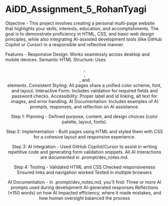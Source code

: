 # AiDD_Assignment_5_RohanTyagi

Objective - 
This project involves creating a personal multi-page website that highlights your skills, interests, education, and accomplishments. The goal is to demonstrate proficiency in HTML, CSS, and basic web design principles, while also integrating AI-assisted development tools (like GitHub Copilot or Cursor) in a responsible and reflective manner.

Features - 
Responsive Design: Works seamlessly across desktop and mobile devices.
Semantic HTML Structure: Uses <header>, <nav>, <main>, and <footer> elements.
Consistent Styling: All pages share a unified color scheme, font, and layout.
Interactive Form: Includes validation for required fields and password checks.
Accessibility: Proper label and id linking, alt text for images, and error handling.
AI Documentation: Includes examples of AI prompts, responses, and reflection on AI assistance.

Step 1: Planning - 
Defined purpose, content, and design choices (color palette, layout, fonts).

Step 2: Implementation - 
Built pages using HTML and styled them with CSS for a cohesive layout and responsive experience.

Step 3: AI Integration - 
Used GitHub Copilot/Cursor to assist in writing repetitive code and generating form validation snippets.
All AI interactions are documented in .prompt/dev_notes.md.

Step 4: Testing - 
Validated HTML and CSS
Checked responsiveness
Ensured links and navigation worked
Tested in multiple browsers

AI Documentation - 
In .prompt/dev_notes.md, you’ll find:
Three or more AI prompts used during development
AI-generated responses
Reflections (≈150 words) on how AI impacted efficiency, where it made mistakes, and how human oversight balanced the process
